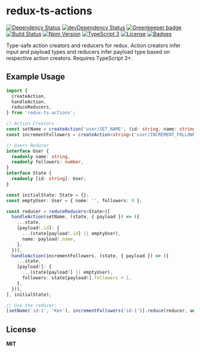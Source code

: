 # redux-ts-actions

[![Dependency Status](https://img.shields.io/david/knpwrs/redux-ts-actions.svg)](https://david-dm.org/knpwrs/redux-ts-actions)
[![devDependency Status](https://img.shields.io/david/dev/knpwrs/redux-ts-actions.svg)](https://david-dm.org/knpwrs/redux-ts-actions#info=devDependencies)
[![Greenkeeper badge](https://badges.greenkeeper.io/knpwrs/redux-ts-actions.svg)](https://greenkeeper.io/)
[![Build Status](https://img.shields.io/travis/knpwrs/redux-ts-actions.svg)](https://travis-ci.org/knpwrs/redux-ts-actions)
[![Npm Version](https://img.shields.io/npm/v/redux-ts-actions.svg)](https://www.npmjs.com/package/redux-ts-actions)
[![TypeScript 3](https://img.shields.io/badge/TypeScript-3-blue.svg)](http://shields.io/)
[![License](https://img.shields.io/badge/license-MIT-blue.svg)](https://opensource.org/licenses/MIT)
[![Badges](https://img.shields.io/badge/badges-8-orange.svg)](http://shields.io/)

Type-safe action creators and reducers for redux. Action creators infer input
and payload types and reducers infer payload type based on respective action
creators. Requires TypeScript 3+.

## Example Usage

```ts
import {
  createAction,
  handleAction,
  reduceReducers,
} from 'redux-ts-actions';

// Action Creators
const setName = createAction('user/SET_NAME', (id: string, name: string) => ({ id, name }));
const incrementFollowers = createAction<string>('user/INCREMENT_FOLLOWERS');

// Users Reducer
interface User {
  readonly name: string,
  readonly followers: number,
}
interface State {
  readonly [id: string]: User;
}

const initialState: State = {};
const emptyUser: User = { name: '', followers: 0 };

const reducer = reduceReducers<State>([
  handleAction(setName, (state, { payload }) => ({
    ...state,
    [payload!.id]: {
      ...(state[payload!.id] || emptyUser),
      name: payload!.name,
    },
  })),
  handleAction(incrementFollowers, (state, { payload }) => ({
    ...state,
    [payload!]: {
      ...(state[payload!] || emptyUser),
      followers: state[payload!].followers + 1,
    },
  })),
], initialState);

// Use the reducer:
[setName('id-1', 'Ken'), incrementFollowers('id-1')].reduce(reducer, undefined);
```
## License

**MIT**
